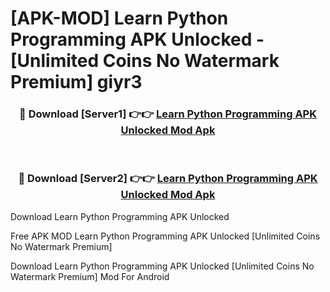 # [APK-MOD] Learn Python Programming APK Unlocked - [Unlimited Coins No Watermark Premium] giyr3



<div align="center">
<h3>🔴 Download [Server1] 👉👉 <a href="https://momento.my/?title=Learn_Python_Programming_APK_Unlocked">Learn Python Programming APK Unlocked Mod Apk</a></h3><br>

<h3>🔴 Download [Server2] 👉👉 <a href="https://momento.my/?title=Learn_Python_Programming_APK_Unlocked">Learn Python Programming APK Unlocked Mod Apk</a></h3>
</div>



Download Learn Python Programming APK Unlocked 

Free APK MOD Learn Python Programming APK Unlocked [Unlimited Coins No Watermark Premium]

Download Learn Python Programming APK Unlocked [Unlimited Coins No Watermark Premium] Mod For Android
